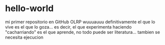 # hello-world
mi primer repositorio en GitHub OLRP
wuuuauuu definitivamente el que lo vive es el que lo goza... es decir, el que experimenta haciendo "cacharriando" es el que aprende, no todo puede ser literatura... tambien se necesita ejecucion
